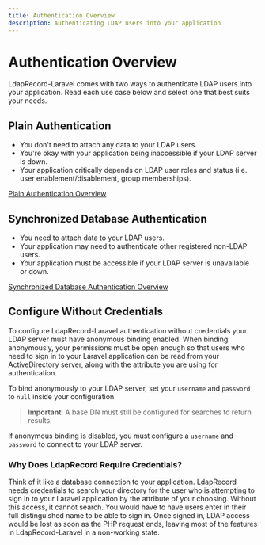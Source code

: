 ```yaml
---
title: Authentication Overview
description: Authenticating LDAP users into your application
---
```


# Authentication Overview

LdapRecord-Laravel comes with two ways to authenticate LDAP users into your application.
Read each use case below and select one that best suits your needs.

## Plain Authentication

- You don't need to attach any data to your LDAP users.
- You're okay with your application being inaccessible if your LDAP server is down.
- Your application critically depends on LDAP user roles and status (i.e. user enablement/disablement, group memberships).

[Plain Authentication Overview](/docs/laravel/v3/auth/plain/)

## Synchronized Database Authentication

- You need to attach data to your LDAP users.
- Your application may need to authenticate other registered non-LDAP users.
- Your application must be accessible if your LDAP server is unavailable or down.

[Synchronized Database Authentication Overview](/docs/laravel/v3/auth/database/)

## Configure Without Credentials

To configure LdapRecord-Laravel authentication without credentials your LDAP server must have anonymous binding enabled. When binding anonymously, your permissions must be open enough so that users who need to sign in to your Laravel application can be read from your ActiveDirectory server, along with the attribute you are using for authentication.

To bind anonymously to your LDAP server, set your `username` and `password` to `null` inside your configuration.

> **Important**: A base DN must still be configured for searches to return results.

If anonymous binding is disabled, you must configure a `username` and `password` to connect to your LDAP server.

### Why Does LdapRecord Require Credentials?

Think of it like a database connection to your application. LdapRecord needs credentials to search your directory for the user who is attempting to sign in to your Laravel application by the attribute of your choosing. Without this access, it cannot search. You would have to have users enter in their full distinguished name to be able to sign in. Once signed in, LDAP access would be lost as soon as the PHP request ends, leaving most of the features in LdapRecord-Laravel in a non-working state.
